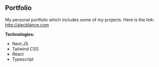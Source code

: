 ## Portfolio

My personal portfolio which includes some of my projects.
Here is the link: http://alecblance.com

**Technologies:**

- Next.JS
- Tailwind CSS
- React
- Typescript
